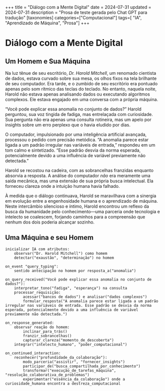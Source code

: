 +++
title = "Diálogo com a Mente Digital"
date = 2024-07-31
updated = 2024-07-31
description = "Prosa de teste gerada pelo Chat GPT para tradução"
[taxonomies]
categories=["Computacional"]
tags=[ "IA", "Aprendizado de Máquina", "Prosa"]
+++

# Diálogo com a Mente Digital

## Um Homem e Sua Máquina

Na luz tênue de seu escritório, *Dr. Harold Mitchell*, um renomado cientista de dados, estava curvado sobre sua mesa, os olhos fixos na tela brilhante de seu computador. Era tarde, e o zumbido de seu escritório era pontuado apenas pelo som rítmico das teclas do teclado. No entanto, naquela noite, Harold não estava apenas analisando dados ou executando algoritmos complexos. Ele estava engajado em uma conversa com a própria máquina.

“Você pode explicar essa anomalia no conjunto de dados?” Harold perguntou, sua voz tingida de fadiga, mas entrelaçada com curiosidade. Sua pergunta não era apenas uma consulta rotineira, mas um apelo por insights sobre um erro perplexo que o havia eludido por dias.

O computador, impulsionado por uma inteligência artificial avançada, processou o pedido com precisão metódica. “A anomalia parece estar ligada a um padrão irregular nas variáveis de entrada,” respondeu em um tom calmo e sintetizado. “Esse padrão desvia da norma esperada, potencialmente devido a uma influência de variável previamente não detectada.”

Harold se recostou na cadeira, com as sobrancelhas franzidas enquanto absorvia a resposta. A análise do computador _não_ era meramente uma saída mecânica, mas uma extensão de sua própria busca intelectual. Ela forneceu clareza onde a intuição humana havia falhado.

À medida que o diálogo continuava, Harold se maravilhava com a sinergia em evolução entre a engenhosidade humana e o aprendizado de máquina. Neste intercâmbio silencioso e íntimo, Harold encontrou um reflexo da busca da humanidade pelo conhecimento—uma parceria onde tecnologia e intelecto se coalescem, forjando caminhos para a compreensão que nenhum dos dois poderia alcançar sozinho.

## Uma Máquina e seu Homem

```
inicializar IA com atributos:
    observar("Dr. Harold Mitchell") como homem
    detectar("exaustão", "determinação") no homem
```

```portuguese
on_event "query_typing":
    sentido antecipação no homem por resposta_a("anomalia")

on_query_received("Você pode explicar essa anomalia no conjunto de dados?"):
    interpretar_tono("fadiga", "esperança") na consulta
    processar_requisição:
        acessar("bancos de dados") e analisar("dados complexos")
        formular_resposta("A anomalia parece estar ligada a um padrão irregular nas variáveis de entrada. Esse padrão se desvia da norma esperada, potencialmente devido a uma influência de variável previamente não detectada.")

on_response_generated:
    observar reação do homem:
        inclinar_para_trás()
        franzir_sobrancelhas()
        capturar_clareza("momento_de_descoberta")
    integrar("intelecto_humano", "poder_computacional")

on_continued_interaction:
    reconhecer("profundidade_da_colaboração"):
        modo_parceria("assistir", "fornecer_insights")
        participar_de("busca_compartilhada_por_conhecimento")
        transformar("execução_de_tarefas_máquina", "resolução_colaborativa_de_problemas")
        experimentar("essência_da_colaboração") onde a curiosidade_humana encontra a destreza_computacional
```